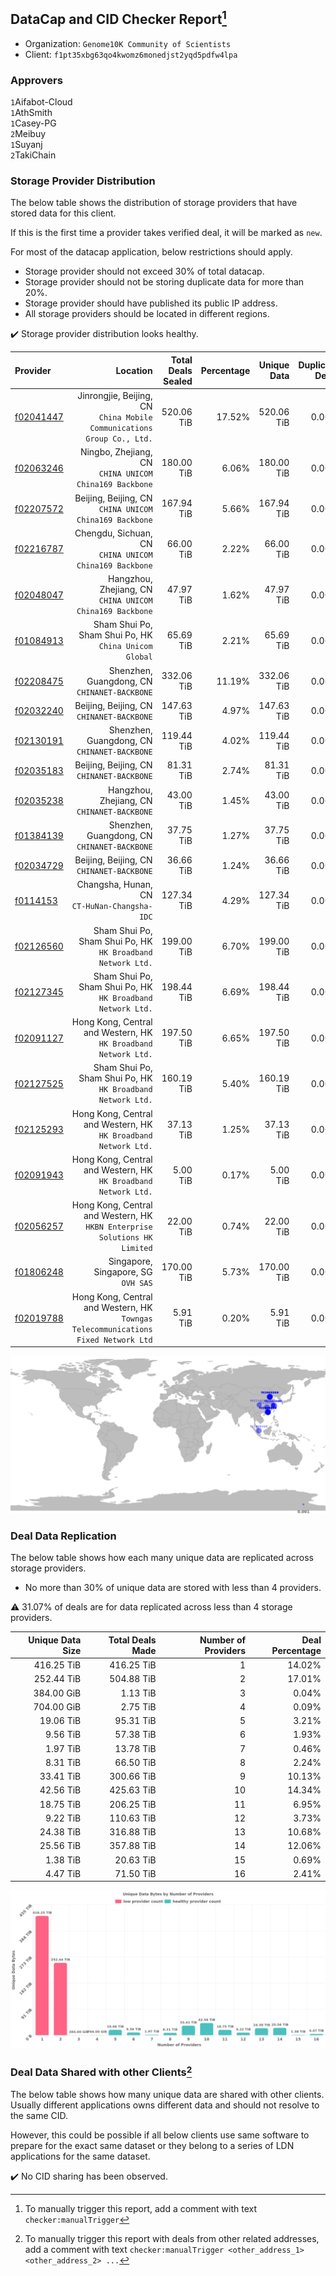 ## DataCap and CID Checker Report[^1]
 - Organization: `Genome10K Community of Scientists`
 - Client: `f1pt35xbg63qo4kwomz6monedjst2yqd5pdfw4lpa`
### Approvers
`1`Aifabot-Cloud<br/>`1`AthSmith<br/>`1`Casey-PG<br/>`2`Meibuy<br/>`1`Suyanj<br/>`2`TakiChain

### Storage Provider Distribution
The below table shows the distribution of storage providers that have stored data for this client.

If this is the first time a provider takes verified deal, it will be marked as `new`.

For most of the datacap application, below restrictions should apply.
 - Storage provider should not exceed 30% of total datacap.
 - Storage provider should not be storing duplicate data for more than 20%.
 - Storage provider should have published its public IP address.
 - All storage providers should be located in different regions.

✔️ Storage provider distribution looks healthy.

| Provider                                              |                                                                              Location | Total Deals Sealed | Percentage | Unique Data | Duplicate Deals |
| :---------------------------------------------------- | ------------------------------------------------------------------------------------: | -----------------: | ---------: | ----------: | --------------: |
| [f02041447](https://filfox.info/en/address/f02041447) |             Jinrongjie, Beijing, CN<br/>`China Mobile Communications Group Co., Ltd.` |         520.06 TiB |     17.52% |  520.06 TiB |           0.00% |
| [f02063246](https://filfox.info/en/address/f02063246) |                             Ningbo, Zhejiang, CN<br/>`CHINA UNICOM China169 Backbone` |         180.00 TiB |      6.06% |  180.00 TiB |           0.00% |
| [f02207572](https://filfox.info/en/address/f02207572) |                             Beijing, Beijing, CN<br/>`CHINA UNICOM China169 Backbone` |         167.94 TiB |      5.66% |  167.94 TiB |           0.00% |
| [f02216787](https://filfox.info/en/address/f02216787) |                             Chengdu, Sichuan, CN<br/>`CHINA UNICOM China169 Backbone` |          66.00 TiB |      2.22% |   66.00 TiB |           0.00% |
| [f02048047](https://filfox.info/en/address/f02048047) |                           Hangzhou, Zhejiang, CN<br/>`CHINA UNICOM China169 Backbone` |          47.97 TiB |      1.62% |   47.97 TiB |           0.00% |
| [f01084913](https://filfox.info/en/address/f01084913) |                              Sham Shui Po, Sham Shui Po, HK<br/>`China Unicom Global` |          65.69 TiB |      2.21% |   65.69 TiB |           0.00% |
| [f02208475](https://filfox.info/en/address/f02208475) |                                       Shenzhen, Guangdong, CN<br/>`CHINANET-BACKBONE` |         332.06 TiB |     11.19% |  332.06 TiB |           0.00% |
| [f02032240](https://filfox.info/en/address/f02032240) |                                          Beijing, Beijing, CN<br/>`CHINANET-BACKBONE` |         147.63 TiB |      4.97% |  147.63 TiB |           0.00% |
| [f02130191](https://filfox.info/en/address/f02130191) |                                       Shenzhen, Guangdong, CN<br/>`CHINANET-BACKBONE` |         119.44 TiB |      4.02% |  119.44 TiB |           0.00% |
| [f02035183](https://filfox.info/en/address/f02035183) |                                          Beijing, Beijing, CN<br/>`CHINANET-BACKBONE` |          81.31 TiB |      2.74% |   81.31 TiB |           0.00% |
| [f02035238](https://filfox.info/en/address/f02035238) |                                        Hangzhou, Zhejiang, CN<br/>`CHINANET-BACKBONE` |          43.00 TiB |      1.45% |   43.00 TiB |           0.00% |
| [f01384139](https://filfox.info/en/address/f01384139) |                                       Shenzhen, Guangdong, CN<br/>`CHINANET-BACKBONE` |          37.75 TiB |      1.27% |   37.75 TiB |           0.00% |
| [f02034729](https://filfox.info/en/address/f02034729) |                                          Beijing, Beijing, CN<br/>`CHINANET-BACKBONE` |          36.66 TiB |      1.24% |   36.66 TiB |           0.00% |
| [f0114153](https://filfox.info/en/address/f0114153)   |                                       Changsha, Hunan, CN<br/>`CT-HuNan-Changsha-IDC` |         127.34 TiB |      4.29% |  127.34 TiB |           0.00% |
| [f02126560](https://filfox.info/en/address/f02126560) |                        Sham Shui Po, Sham Shui Po, HK<br/>`HK Broadband Network Ltd.` |         199.00 TiB |      6.70% |  199.00 TiB |           0.00% |
| [f02127345](https://filfox.info/en/address/f02127345) |                        Sham Shui Po, Sham Shui Po, HK<br/>`HK Broadband Network Ltd.` |         198.44 TiB |      6.69% |  198.44 TiB |           0.00% |
| [f02091127](https://filfox.info/en/address/f02091127) |                    Hong Kong, Central and Western, HK<br/>`HK Broadband Network Ltd.` |         197.50 TiB |      6.65% |  197.50 TiB |           0.00% |
| [f02127525](https://filfox.info/en/address/f02127525) |                        Sham Shui Po, Sham Shui Po, HK<br/>`HK Broadband Network Ltd.` |         160.19 TiB |      5.40% |  160.19 TiB |           0.00% |
| [f02125293](https://filfox.info/en/address/f02125293) |                    Hong Kong, Central and Western, HK<br/>`HK Broadband Network Ltd.` |          37.13 TiB |      1.25% |   37.13 TiB |           0.00% |
| [f02091943](https://filfox.info/en/address/f02091943) |                    Hong Kong, Central and Western, HK<br/>`HK Broadband Network Ltd.` |           5.00 TiB |      0.17% |    5.00 TiB |           0.00% |
| [f02056257](https://filfox.info/en/address/f02056257) |         Hong Kong, Central and Western, HK<br/>`HKBN Enterprise Solutions HK Limited` |          22.00 TiB |      0.74% |   22.00 TiB |           0.00% |
| [f01806248](https://filfox.info/en/address/f01806248) |                                                Singapore, Singapore, SG<br/>`OVH SAS` |         170.00 TiB |      5.73% |  170.00 TiB |           0.00% |
| [f02019788](https://filfox.info/en/address/f02019788) | Hong Kong, Central and Western, HK<br/>`Towngas Telecommunications Fixed Network Ltd` |           5.91 TiB |      0.20% |    5.91 TiB |           0.00% |

<img src="https://raw.githubusercontent.com/data-preservation-programs/filplus-checker-assets/main/filecoin-project/filecoin-plus-large-datasets/issues/1678/1689327242994.png"/>

### Deal Data Replication
The below table shows how each many unique data are replicated across storage providers.

- No more than 30% of unique data are stored with less than 4 providers.

⚠️ 31.07% of deals are for data replicated across less than 4 storage providers.

| Unique Data Size | Total Deals Made | Number of Providers | Deal Percentage |
| ---------------: | ---------------: | ------------------: | --------------: |
|       416.25 TiB |       416.25 TiB |                   1 |          14.02% |
|       252.44 TiB |       504.88 TiB |                   2 |          17.01% |
|       384.00 GiB |         1.13 TiB |                   3 |           0.04% |
|       704.00 GiB |         2.75 TiB |                   4 |           0.09% |
|        19.06 TiB |        95.31 TiB |                   5 |           3.21% |
|         9.56 TiB |        57.38 TiB |                   6 |           1.93% |
|         1.97 TiB |        13.78 TiB |                   7 |           0.46% |
|         8.31 TiB |        66.50 TiB |                   8 |           2.24% |
|        33.41 TiB |       300.66 TiB |                   9 |          10.13% |
|        42.56 TiB |       425.63 TiB |                  10 |          14.34% |
|        18.75 TiB |       206.25 TiB |                  11 |           6.95% |
|         9.22 TiB |       110.63 TiB |                  12 |           3.73% |
|        24.38 TiB |       316.88 TiB |                  13 |          10.68% |
|        25.56 TiB |       357.88 TiB |                  14 |          12.06% |
|         1.38 TiB |        20.63 TiB |                  15 |           0.69% |
|         4.47 TiB |        71.50 TiB |                  16 |           2.41% |

<img src="https://raw.githubusercontent.com/data-preservation-programs/filplus-checker-assets/main/filecoin-project/filecoin-plus-large-datasets/issues/1678/1689327243676.png"/>

### Deal Data Shared with other Clients[^3]
The below table shows how many unique data are shared with other clients.
Usually different applications owns different data and should not resolve to the same CID.

However, this could be possible if all below clients use same software to prepare for the exact same dataset or they belong to a series of LDN applications for the same dataset.

✔️ No CID sharing has been observed.

[^1]: To manually trigger this report, add a comment with text `checker:manualTrigger`

[^2]: Deals from those addresses are combined into this report as they are specified with `checker:manualTrigger`

[^3]: To manually trigger this report with deals from other related addresses, add a comment with text `checker:manualTrigger <other_address_1> <other_address_2> ...`
